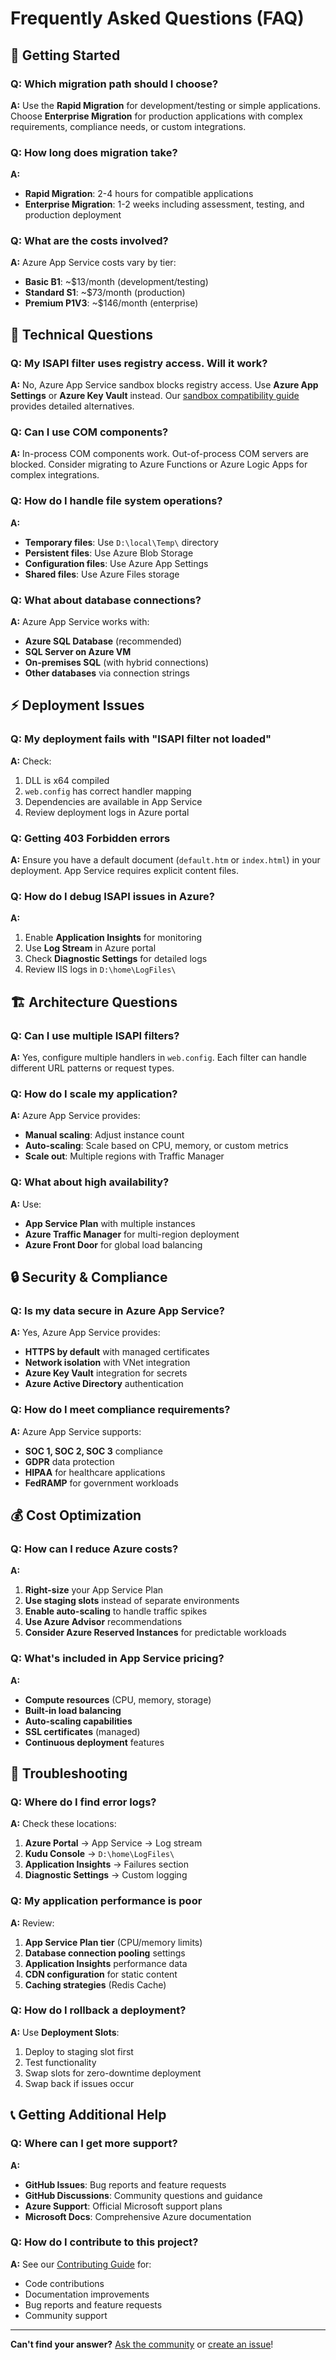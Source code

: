 # Frequently Asked Questions (FAQ)

## 🚀 Getting Started

### Q: Which migration path should I choose?
**A:** Use the **Rapid Migration** for development/testing or simple applications. Choose **Enterprise Migration** for production applications with complex requirements, compliance needs, or custom integrations.

### Q: How long does migration take?
**A:** 
- **Rapid Migration**: 2-4 hours for compatible applications
- **Enterprise Migration**: 1-2 weeks including assessment, testing, and production deployment

### Q: What are the costs involved?
**A:** Azure App Service costs vary by tier:
- **Basic B1**: ~$13/month (development/testing)
- **Standard S1**: ~$73/month (production)
- **Premium P1V3**: ~$146/month (enterprise)

## 🔧 Technical Questions

### Q: My ISAPI filter uses registry access. Will it work?
**A:** No, Azure App Service sandbox blocks registry access. Use **Azure App Settings** or **Azure Key Vault** instead. Our [sandbox compatibility guide](docs/azure-sandbox-checklist.md) provides detailed alternatives.

### Q: Can I use COM components?
**A:** In-process COM components work. Out-of-process COM servers are blocked. Consider migrating to Azure Functions or Azure Logic Apps for complex integrations.

### Q: How do I handle file system operations?
**A:** 
- **Temporary files**: Use `D:\local\Temp\` directory
- **Persistent files**: Use Azure Blob Storage
- **Configuration files**: Use Azure App Settings
- **Shared files**: Use Azure Files storage

### Q: What about database connections?
**A:** Azure App Service works with:
- **Azure SQL Database** (recommended)
- **SQL Server on Azure VM**
- **On-premises SQL** (with hybrid connections)
- **Other databases** via connection strings

## ⚡ Deployment Issues

### Q: My deployment fails with "ISAPI filter not loaded"
**A:** Check:
1. DLL is x64 compiled
2. `web.config` has correct handler mapping
3. Dependencies are available in App Service
4. Review deployment logs in Azure portal

### Q: Getting 403 Forbidden errors
**A:** Ensure you have a default document (`default.htm` or `index.html`) in your deployment. App Service requires explicit content files.

### Q: How do I debug ISAPI issues in Azure?
**A:** 
1. Enable **Application Insights** for monitoring
2. Use **Log Stream** in Azure portal
3. Check **Diagnostic Settings** for detailed logs
4. Review IIS logs in `D:\home\LogFiles\`

## 🏗️ Architecture Questions

### Q: Can I use multiple ISAPI filters?
**A:** Yes, configure multiple handlers in `web.config`. Each filter can handle different URL patterns or request types.

### Q: How do I scale my application?
**A:** Azure App Service provides:
- **Manual scaling**: Adjust instance count
- **Auto-scaling**: Scale based on CPU, memory, or custom metrics
- **Scale out**: Multiple regions with Traffic Manager

### Q: What about high availability?
**A:** Use:
- **App Service Plan** with multiple instances
- **Azure Traffic Manager** for multi-region deployment
- **Azure Front Door** for global load balancing

## 🔒 Security & Compliance

### Q: Is my data secure in Azure App Service?
**A:** Yes, Azure App Service provides:
- **HTTPS by default** with managed certificates
- **Network isolation** with VNet integration
- **Azure Key Vault** integration for secrets
- **Azure Active Directory** authentication

### Q: How do I meet compliance requirements?
**A:** Azure App Service supports:
- **SOC 1, SOC 2, SOC 3** compliance
- **GDPR** data protection
- **HIPAA** for healthcare applications
- **FedRAMP** for government workloads

## 💰 Cost Optimization

### Q: How can I reduce Azure costs?
**A:** 
1. **Right-size** your App Service Plan
2. **Use staging slots** instead of separate environments
3. **Enable auto-scaling** to handle traffic spikes
4. **Use Azure Advisor** recommendations
5. **Consider Azure Reserved Instances** for predictable workloads

### Q: What's included in App Service pricing?
**A:** 
- **Compute resources** (CPU, memory, storage)
- **Built-in load balancing**
- **Auto-scaling capabilities**
- **SSL certificates** (managed)
- **Continuous deployment** features

## 🚨 Troubleshooting

### Q: Where do I find error logs?
**A:** Check these locations:
1. **Azure Portal** → App Service → Log stream
2. **Kudu Console** → `D:\home\LogFiles\`
3. **Application Insights** → Failures section
4. **Diagnostic Settings** → Custom logging

### Q: My application performance is poor
**A:** Review:
1. **App Service Plan tier** (CPU/memory limits)
2. **Database connection pooling** settings
3. **Application Insights** performance data
4. **CDN configuration** for static content
5. **Caching strategies** (Redis Cache)

### Q: How do I rollback a deployment?
**A:** Use **Deployment Slots**:
1. Deploy to staging slot first
2. Test functionality
3. Swap slots for zero-downtime deployment
4. Swap back if issues occur

## 📞 Getting Additional Help

### Q: Where can I get more support?
**A:** 
- **GitHub Issues**: Bug reports and feature requests
- **GitHub Discussions**: Community questions and guidance
- **Azure Support**: Official Microsoft support plans
- **Microsoft Docs**: Comprehensive Azure documentation

### Q: How do I contribute to this project?
**A:** See our [Contributing Guide](CONTRIBUTING.md) for:
- Code contributions
- Documentation improvements
- Bug reports and feature requests
- Community support

---

**Can't find your answer?** [Ask the community](https://github.com/odaibert/isapi-azure-migration-toolkit/discussions) or [create an issue](https://github.com/odaibert/isapi-azure-migration-toolkit/issues)!
